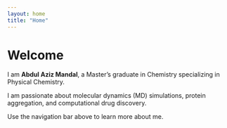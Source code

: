 ```yaml
---
layout: home
title: "Home"
---
```


# Welcome

I am **Abdul Aziz Mandal**, a Master’s graduate in Chemistry specializing in Physical Chemistry.  

I am passionate about molecular dynamics (MD) simulations, protein aggregation, and computational drug discovery.

Use the navigation bar above to learn more about me.
